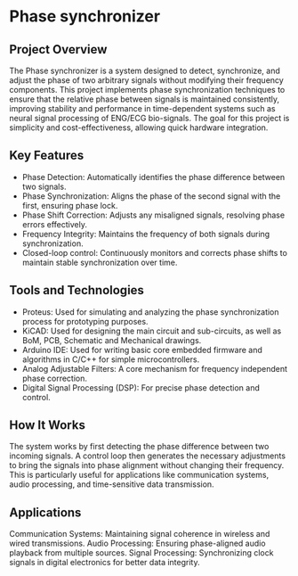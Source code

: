 # Phase synchronizer

## Project Overview
The Phase synchronizer is a system designed to detect, synchronize, and adjust the phase of two arbitrary signals without modifying their frequency components. This project implements phase synchronization techniques to ensure that the relative phase between signals is maintained consistently, improving stability and performance in time-dependent systems such as neural signal processing of ENG/ECG bio-signals. The goal for this project is simplicity and cost-effectiveness, allowing quick hardware integration.

## Key Features
- Phase Detection: Automatically identifies the phase difference between two signals.
- Phase Synchronization: Aligns the phase of the second signal with the first, ensuring phase lock.
- Phase Shift Correction: Adjusts any misaligned signals, resolving phase errors effectively.
- Frequency Integrity: Maintains the frequency of both signals during synchronization.
- Closed-loop control: Continuously monitors and corrects phase shifts to maintain stable synchronization over time.

## Tools and Technologies
- Proteus: Used for simulating and analyzing the phase synchronization process for prototyping purposes.
- KiCAD: Used for designing the main circuit and sub-circuits, as well as BoM, PCB, Schematic and Mechanical drawings.
- Arduino IDE: Used for writing basic core embedded firmware and algorithms in C/C++ for simple microcontrollers.
- Analog Adjustable Filters: A core mechanism for frequency independent phase correction.
- Digital Signal Processing (DSP): For precise phase detection and control.

## How It Works
The system works by first detecting the phase difference between two incoming signals. A control loop then generates the necessary adjustments to bring the signals into phase alignment without changing their frequency. This is particularly useful for applications like communication systems, audio processing, and time-sensitive data transmission.

## Applications
Communication Systems: Maintaining signal coherence in wireless and wired transmissions.
Audio Processing: Ensuring phase-aligned audio playback from multiple sources.
Signal Processing: Synchronizing clock signals in digital electronics for better data integrity.
